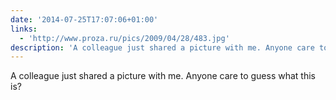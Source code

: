 ```yaml
---
date: '2014-07-25T17:07:06+01:00'
links:
  - 'http://www.proza.ru/pics/2009/04/28/483.jpg'
description: 'A colleague just shared a picture with me. Anyone care to guess what this is? '
---
```

A colleague just shared a picture with me. Anyone care to guess what this is? 
